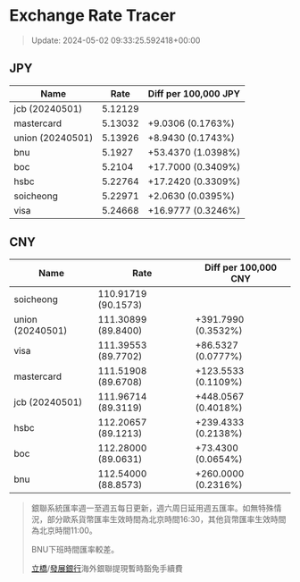 # Exchange Rate Tracer

> Update: 2024-05-02 09:33:25.592418+00:00

## JPY

| Name             |    Rate | Diff per 100,000 JPY   |
|------------------|---------|------------------------|
| jcb (20240501)   | 5.12129 |                        |
| mastercard       | 5.13032 | +9.0306 (0.1763%)      |
| union (20240501) | 5.13926 | +8.9430 (0.1743%)      |
| bnu              | 5.1927  | +53.4370 (1.0398%)     |
| boc              | 5.2104  | +17.7000 (0.3409%)     |
| hsbc             | 5.22764 | +17.2420 (0.3309%)     |
| soicheong        | 5.22971 | +2.0630 (0.0395%)      |
| visa             | 5.24668 | +16.9777 (0.3246%)     |

## CNY

| Name             | Rate                | Diff per 100,000 CNY   |
|------------------|---------------------|------------------------|
| soicheong        | 110.91719	(90.1573) |                        |
| union (20240501) | 111.30899	(89.8400) | +391.7990 (0.3532%)    |
| visa             | 111.39553	(89.7702) | +86.5327 (0.0777%)     |
| mastercard       | 111.51908	(89.6708) | +123.5533 (0.1109%)    |
| jcb (20240501)   | 111.96714	(89.3119) | +448.0567 (0.4018%)    |
| hsbc             | 112.20657	(89.1213) | +239.4333 (0.2138%)    |
| boc              | 112.28000	(89.0631) | +73.4300 (0.0654%)     |
| bnu              | 112.54000	(88.8573) | +260.0000 (0.2316%)    |


> 銀聯系統匯率週一至週五每日更新，週六周日延用週五匯率。如無特殊情況，部分歐系貨幣匯率生效時間為北京時間16:30，其他貨幣匯率生效時間為北京時間11:00。
>
> BNU下班時間匯率較差。
>
> [立橋](https://www.wlbank.com.mo/uploads/ueditor/file/20181211/1544536513900230.pdf)/[發展銀行](https://www.mdb.com.mo/Service_Charges_20230728.pdf)海外銀聯提現暫時豁免手續費

